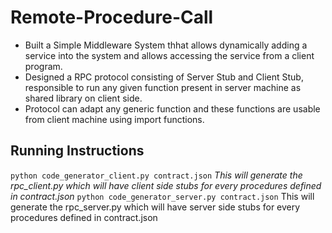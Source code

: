 # Remote-Procedure-Call
- Built a Simple Middleware System thhat allows dynamically adding a service into the system and allows accessing the service from a client program.
- Designed a RPC protocol consisting of Server Stub and Client Stub, responsible to run any given function present in server machine as shared library on client side.
- Protocol can adapt any generic function and these functions are usable from client machine using import functions.
## Running Instructions
```python code_generator_client.py contract.json```
_This will generate the rpc_client.py which will have client side stubs for every procedures defined in contract.json_
```python code_generator_server.py contract.json```
This will generate the rpc_server.py which will have server side stubs for every procedures defined in contract.json
